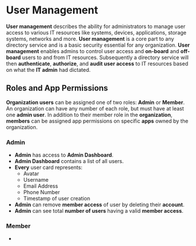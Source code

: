 # User Management

**User management** describes the ability for administrators to manage user access to various IT resources like systems, devices, applications, storage systems, networks and more. **User management** is a core part to any directory service and is a basic security essential for any organization. **User management** enables admins to control user access and **on-board** and **off-board** users to and from IT resources. Subsequently a directory service will then **authenticate**, **authorize**, and **audit user access** to IT resources based on what the **IT admin** had dictated.

## Roles and App Permissions
**Organization users** can be assigned one of two roles: **Admin** or **Member**. An organization can have any number of each role, but must have at least one **admin user**. In addition to their member role in the **organization**, **members** can be assigned app permissions on specific **apps** owned by the organization.

### Admin
+ **Admin** has access to **Admin Dashboard**.
+ **Admin Dashboard** contains a list of all users.
+ **Every** user card represents:
  - Avatar
  - Username
  - Email Address
  - Phone Number
  - Timestamp of user creation
+ **Admin** can remove **member access** of user by deleting their **account**.
+ **Admin** can see total **number of users** having a valid **member access**.

### Member
+ 

